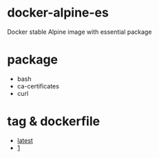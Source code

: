 # docker-alpine-es
Docker stable Alpine image with essential package

# package
- bash
- ca-certificates
- curl

# tag & dockerfile
- [latest](https://github.com/firesh/docker-alpine-es/blob/master/Dockerfile)
- [1](https://github.com/firesh/docker-alpine-es/blob/master/Dockerfile)
